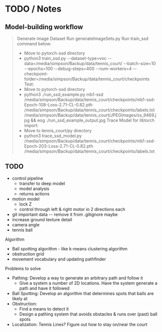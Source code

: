 
# TODO / Notes

## Model-building workflow

> Generate image Dataset
> Run generateImageSets.py
> Run train_ssd command below:
>  - Move to pytorch-ssd directory
>  - python3 train_ssd.py --dataset-type=voc --data=/media/simpson/Backup/data/tennis_court/ --batch-size=10 --epochs=100 --debug-steps=400 --num-workers=4 --checkpoint-folder=/media/simpson/Backup/data/tennis_court/checkpoints
> Test:
>  - Move to pytorch-ssd directory
>  - python3 ./run_ssd_example.py mb1-ssd /media/simpson/Backup/data/tennis_court/checkpoints/mb1-ssd-Epoch-108-Loss-2.71-CL-0.82.pth /media/simpson/Backup/data/tennis_court/checkpoints/labels.txt /media/simpson/Backup/data/tennis_court/JPEGImages/ss_9469.jpg && eog ./run_ssd_example_output.jpg
> Trace Model for libtorch import:
>  - Move to tennis_court/py directory
>  - python3 trace_ssd_model.py /media/simpson/Backup/data/tennis_court/checkpoints/mb1-ssd-Epoch-203-Loss-2.71-CL-0.82.pth /media/simpson/Backup/data/tennis_court/checkpoints/labels.txt


## TODO

* control pipeline
  - transfer to deep model
  - model analysis
  - returns actions
* motion model
  - lock Z
  - control through left & right motor in 2 directions each
* git important data -- remove it from .gitignore maybe
* increase ground texture detail
* camera angle
* tennis ball

Algorithm
- Ball spotting algorithm - like k-means clustering algorithm
- obstruction grid
- movement vocabulary and updating pathfinder

Problems to solve
- Pathing: Develop a way to generate an arbitrary path and follow it
  - Give a system a number of 2D locations. Have the system generate a path and have it followed
- Ball Spotting: Develop an algorithm that determines spots that balls are likely at
- Obstruction:
  - Find a means to detect it
  - Design a pathing system that avoids obstacles & runs over (past) ball spots
- Localization: Tennis Lines? Figure out how to stay on/near the court